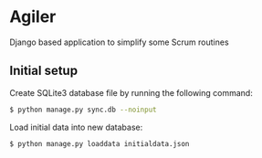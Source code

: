 Agiler
======

Django based application to simplify some Scrum routines


## Initial setup

Create SQLite3 database file by running the following command:
```bash
$ python manage.py sync.db --noinput
```
Load initial data into new database:
```bash
$ python manage.py loaddata initialdata.json
```
